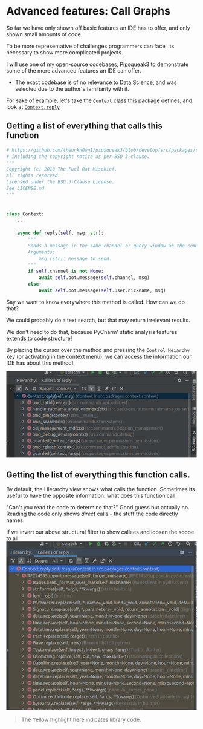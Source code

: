 # Advanced features: Call Graphs

So far we have only shown off basic features an IDE has to offer, and only shown small amounts of code.

To be more representative of challenges programmers can face, its necessary to show more complicated
projects.

I will use one of my open-source codebases, [Pipsqueak3](https://github.com/theunkn0wn1/pipsqueak3) to
demonstrate some of the more advanced features an IDE can offer.

- The exact codebase is of no relevance to Data Science, and was selected due to the author's
  familiarity with it.

For sake of example, let's take the `Context` class this package defines, and look
at [`Context.reply`](https://github.com/theunkn0wn1/pipsqueak3/blob/develop/src/packages/context/context.py#L115)

## Getting a list of everything that calls this function
```python
# https://github.com/theunkn0wn1/pipsqueak3/blob/develop/src/packages/context/context.py#L115
# including the copyright notice as per BSD 3-clause.
"""
Copyright (c) 2018 The Fuel Rat Mischief,
All rights reserved.
Licensed under the BSD 3-Clause License.
See LICENSE.md
"""


class Context:
    ...

    async def reply(self, msg: str):
        """
        Sends a message in the same channel or query window as the command was sent.
        Arguments:
            msg (str): Message to send.
        """
        if self.channel is not None:
            await self.bot.message(self.channel, msg)
        else:
            await self.bot.message(self.user.nickname, msg)
```

Say we want to know everywhere this method is called. How can we do that?

We could probably do a text search, but that may return irrelevant results.

We don't need to do that, because PyCharm' static analysis features extends to code structure!

By placing the cursor over the method and pressing the `Control Heiarchy` key (or activating in the
context menu), we can access the information our IDE has about this method!

![caller_example.png](caller_example.png)

## Getting the list of everything this function calls.
By default, the Hierarchy view shows what calls the function. Sometimes its useful to have the opposite information: what does this function call.

"Can't you read the code to determine that?" Good guess but actually no.
Reading the code only shows *direct* calls - the stuff the code directly names.

If we invert our above structural filter to show callees and loosen the scope to all:
![calle_example.png](calle_example.png)

> The Yellow highlight here indicates library code.